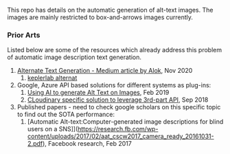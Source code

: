 
This repo has details on the automatic generation of alt-text images.
The images are mainly restricted to box-and-arrows images currently.

### Prior Arts

Listed below are some of the resources which already address this problem of automatic image description text generation.

1. [Alternate Text Generation - Medium article by Alok](https://medium.com/swlh/alternat-the-open-sourced-alternate-text-generator-f8346b1228b2), Nov 2020
    1. [keplerlab alternat](https://github.com/keplerlab/alternat)
1. Google, Azure API based solutions for different systems as plug-ins:
    1. [Using AI to generate Alt Text on Images](https://css-tricks.com/using-artificial-intelligence-to-generate-alt-text-on-images/), Feb 2019
    1. [CLoudinary specific solution to leverage 3rd-part API](https://cloudinary.com/blog/making_media_accessible_how_to_automatically_generate_alt_text_for_images), Sep 2018
1. Published papers - need to check google scholars on this specific topic to find out the SOTA performance:
    1. [Automatic Alt-text:Computer-generated image descriptions for blind users on a SNS]](https://research.fb.com/wp-content/uploads/2017/02/aat_cscw2017_camera_ready_20161031-2.pdf), Facebook research, Feb 2017
